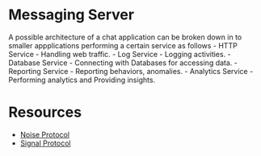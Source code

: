 # Messaging Server

A possible architecture of a chat application can be broken down in to smaller appplications performing a certain service as follows
    - HTTP Service - Handling web traffic.
    - Log Service - Logging activities.
    - Database Service - Connecting with Databases for accessing data.
    - Reporting Service - Reporting behaviors, anomalies.
    - Analytics Service - Performing analytics and Providing insights.

# Resources
- [Noise Protocol](http://www.noiseprotocol.org/noise.html)
- [Signal Protocol](https://www.youtube.com/watch?v=ceGTgqypwnQ&ab_channel=DavidWong)